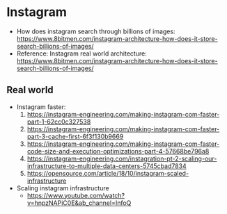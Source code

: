 # Instagram

* How does instagram search through billions of images: https://www.8bitmen.com/instagram-architecture-how-does-it-store-search-billions-of-images/
* Reference: Instagram real world architecture: https://www.8bitmen.com/instagram-architecture-how-does-it-store-search-billions-of-images/

## Real world
* Instagram faster:
  1. https://instagram-engineering.com/making-instagram-com-faster-part-1-62cc0c327538
  2. https://instagram-engineering.com/making-instagram-com-faster-part-3-cache-first-6f3f130b9669
  3. https://instagram-engineering.com/making-instagram-com-faster-code-size-and-execution-optimizations-part-4-57668be796a8
  4. https://instagram-engineering.com/instagration-pt-2-scaling-our-infrastructure-to-multiple-data-centers-5745cbad7834
  5. https://opensource.com/article/18/10/instagram-scaled-infrastructure
* Scaling instagram infrastructure
  * https://www.youtube.com/watch?v=hnpzNAPiC0E&ab_channel=InfoQ